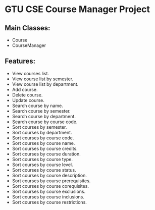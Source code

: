 # GTU CSE Course Manager Project
## Main Classes:
 - Course
 - CourseManager

 ## Features:
 - View courses list.
 - View course list by semester.
 - View course list by department.
 - Add course.
 - Delete course.
 - Update course.
 - Search course by name.
 - Search course by semester.
 - Search course by department.
 - Search course by course code.
 - Sort courses by semester.
 - Sort courses by department.
 - Sort courses by course code.
 - Sort courses by course name.
 - Sort courses by course credits.
 - Sort courses by course duration.
 - Sort courses by course type.
 - Sort courses by course level.
 - Sort courses by course status.
 - Sort courses by course description.
 - Sort courses by course prerequisites.
 - Sort courses by course corequisites.
 - Sort courses by course exclusions.
 - Sort courses by course inclusions.
 - Sort courses by course restrictions.
